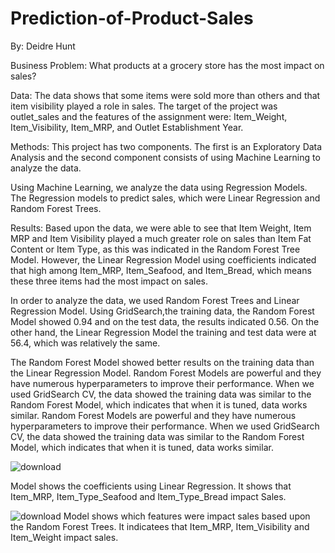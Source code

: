 # Prediction-of-Product-Sales

By: Deidre Hunt

Business Problem:
What products at a grocery store has the most impact on sales? 

Data:
The data shows that some items were sold more than others and that item visibility played a role in sales.  The target of the project was outlet_sales and the features of the assignment were: Item_Weight, Item_Visibility, Item_MRP, and Outlet Establishment Year.  

Methods:
This project has two components. The first is an Exploratory Data Analysis and the second component consists of using Machine Learning to analyze the data.

Using Machine Learning, we analyze the data using Regression Models.  The Regression models to predict sales, which were Linear Regression and Random Forest Trees.

Results:
Based upon the data, we were able to see that Item Weight, Item MRP and Item Visibility played a much greater role on sales than Item Fat Content or Item Type, as this was indicated in the Random Forest Tree Model. However, the Linear Regression Model using coefficients indicated that high among Item_MRP, Item_Seafood, and Item_Bread, which means these three items had the most impact on sales. 


In order to analyze the data, we used Random Forest Trees and Linear Regression Model.   Using GridSearch,the training data, the Random Forest Model showed 0.94 and on the test data, the results indicated 0.56. On the other hand, the Linear Regression Model the training and test data were at 56.4, which was relatively the same.  

The Random Forest Model showed better results on the training data than the Linear Regression Model. Random Forest Models are powerful and they have numerous hyperparameters to improve their performance. When we used GridSearch CV, the data showed the training data was similar to the Random Forest Model, which indicates that when it is tuned, data works similar.
Random Forest Models are powerful and they have numerous hyperparameters to improve their performance. When we used GridSearch CV, the data showed the training data was similar to the Random Forest Model, which indicates that when it is tuned, data works similar.


![download](https://github.com/ddy623/Prediction-of-Product-Sales/assets/129712664/d563eede-b941-4d1c-893f-9ef89e4c3747)

Model shows the coefficients using Linear Regression. It shows that Item_MRP, Item_Type_Seafood and Item_Type_Bread impact Sales.

                      


![download](https://github.com/ddy623/Prediction-of-Product-Sales/assets/129712664/a62e56ca-5c30-4770-a3c7-ebdbe25e8593)
Model shows which features were impact sales based upon the Random Forest Trees.  It indicatees that Item_MRP, Item_Visibility and Item_Weight impact sales.

